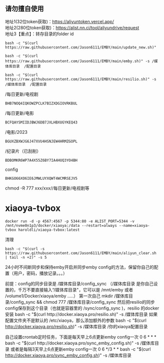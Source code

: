 ## 请勿擅自使用  
地址1(32位token获取)：https://aliyuntoken.vercel.app/  
地址2(280位token获取)：https://alist.nn.ci/tool/aliyundrive/request  
地址3【重点】：转存目录的folder id
```
bash -c "$(curl https://raw.githubusercontent.com/Jason6111/EMBY/main/update_new.sh)"
```
```
bash -c "$(curl https://raw.githubusercontent.com/Jason6111/EMBY/main/emby.sh)" -s /媒体库目录  /配置目录
```
```
bash -c "$(curl https://raw.githubusercontent.com/Jason6111/EMBY/main/resilio.sh)" -s /媒体库目录  /配置目录
```
/每日更新/电视剧
```
BHB7NOQ4IQKOWZPCLK7BIZXDGIOVRKBUL
```
/每日更新/电影
```
BCFQAYSMIIDJBWJ6DB7JXLHBXUGYKEQ43
```
/电影/2023
```
BGUXZBXWJG6J47XVU4HSNJEW4HRMZGOPL
```
/纪录片（已刮削）
```
BDBOMKR6WP7A4X55Z6BY7IA4HUQ3YO4BH
```
config
```
BHKGO66XO6IE6JMWLUYXQWT4WCMRSEJV5
```
chmod -R 777 xxx/xxx//每日更新/电视剧等

# xiaoya-tvbox
```
docker run -d -p 4567:4567 -p 5344:80 -e ALIST_PORT=5344 -v /mnt/nvme0n1p3/docker/xiaoya:/data --restart=always --name=xiaoya-tvbox haroldli/xiaoya-tvbox:latest
```
清理
```
bash -c "$(curl -s https://raw.githubusercontent.com/Jason6111/EMBY/main/aliyun_clear.sh | tail -n +2)" -s 5
```
24小时不间断同步和保持emby开启并同步emby config的方法，保留你自己的配置（用户，密码，播放记录。。。）

前提：config的同步目录是 /媒体库目录/config_sync （/媒体库目录 是你自己设置的，千万不要直接输入“/媒体库目录"，它可以是  /mnt/emby 或者 /volume1/Docker/xiaoya/emby .....）
第一次自己
mkdir /媒体库目录/config_sync && chmod 777 /媒体库目录/config_sync
然后把resilio的同步config保存到这个目录（也就是容器里的 /sync/config_sync )，resilio 的docker安装
bash -c "$(curl http://docker.xiaoya.pro/resilio.sh)" -s /媒体库目录
如果配置文件夹不是默认的 /etc/xiaoya，那么添加额外的参数
bash -c "$(curl http://docker.xiaoya.pro/resilio.sh)" -s /媒体库目录  /你的xiaoya配置目录

自己设置crontab定时任务，下面是每天早上6点更新emby config一次
0 6 * * * bash -c "$(curl http://docker.xiaoya.pro/sync_emby_config.sh)" -s /媒体库目录
或者是每隔3天早上6点更新emby config一次
0 6 */3 * * bash -c "$(curl http://docker.xiaoya.pro/sync_emby_config.sh)" -s /媒体库目录
